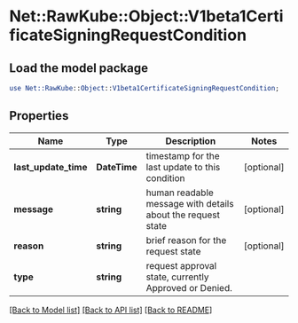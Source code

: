 # Net::RawKube::Object::V1beta1CertificateSigningRequestCondition

## Load the model package
```perl
use Net::RawKube::Object::V1beta1CertificateSigningRequestCondition;
```

## Properties
Name | Type | Description | Notes
------------ | ------------- | ------------- | -------------
**last_update_time** | **DateTime** | timestamp for the last update to this condition | [optional] 
**message** | **string** | human readable message with details about the request state | [optional] 
**reason** | **string** | brief reason for the request state | [optional] 
**type** | **string** | request approval state, currently Approved or Denied. | 

[[Back to Model list]](../README.md#documentation-for-models) [[Back to API list]](../README.md#documentation-for-api-endpoints) [[Back to README]](../README.md)


